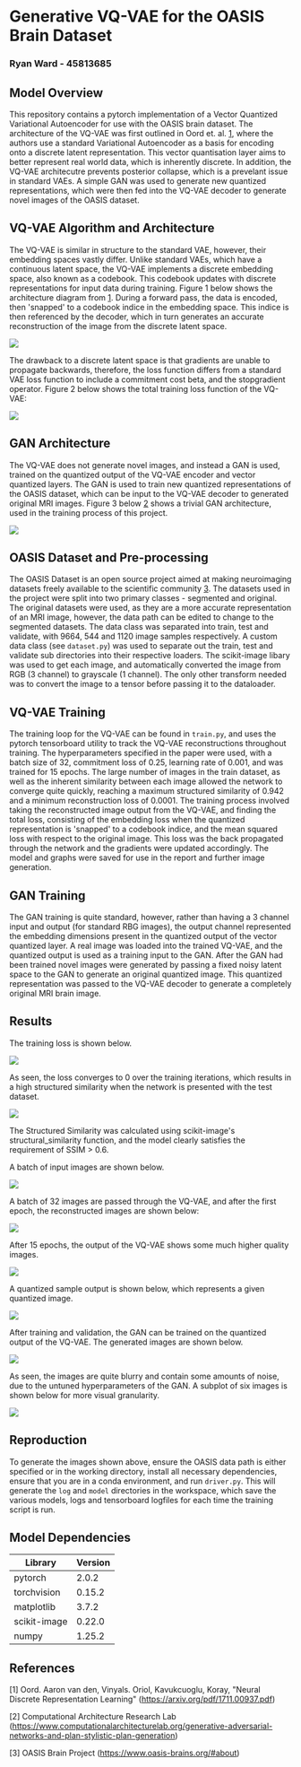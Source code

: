 # Generative VQ-VAE for the OASIS Brain Dataset
### Ryan Ward - 45813685

## Model Overview
This repository contains a pytorch implementation of a Vector Quantized Variational Autoencoder for use with the OASIS brain dataset. The architecture of the VQ-VAE was first outlined in Oord et. al. [1](https://arxiv.org/abs/1906.00446), where the authors use a standard Variational Autoencoder as a basis for encoding onto a discrete latent representation. This vector quantisation layer aims to better represent real world data, which is inherently discrete. In addition, the VQ-VAE architecutre prevents posterior collapse, which is a prevelant issue in standard VAEs. A simple GAN was used to generate new quantized representations, which were then fed into the VQ-VAE decoder to generate novel images of the OASIS dataset.

## VQ-VAE Algorithm and Architecture
The VQ-VAE is similar in structure to the standard VAE, however, their embedding spaces vastly differ. Unlike standard VAEs, which have a continuous latent space, the VQ-VAE implements a discrete embedding space, also known as a codebook. This codebook updates with discrete representations for input data during training. Figure 1 below shows the architecture diagram from [1](https://arxiv.org/abs/1906.00446). During a forward pass, the data is encoded, then 'snapped' to a codebook indice in the embedding space. This indice is then referenced by the decoder, which in turn generates an accurate reconstruction of the image from the discrete latent space. 

![](./images/vqvae-architecture.png)

The drawback to a discrete latent space is that gradients are unable to propagate backwards, therefore, the loss function differs from a standard VAE loss function to include a commitment cost beta, and the stopgradient operator. Figure 2 below shows the total training loss function of the VQ-VAE:

![](./images/loss_eq.png)

## GAN Architecture
The VQ-VAE does not generate novel images, and instead a GAN is used, trained on the quantized output of the VQ-VAE encoder and vector quantized layers. The GAN is used to train new quantized representations of the OASIS dataset, which can be input to the VQ-VAE decoder to generated original MRI images. Figure 3 below [2](https://www.computationalarchitecturelab.org/generative-adversarial-networks-and-plan-stylistic-plan-generation) shows a trivial GAN architecture, used in the training process of this project.

![](./images/gan_architecture.jpg)

## OASIS Dataset and Pre-processing
The OASIS Dataset is an open source project aimed at making neuroimaging datasets freely available to the scientific community [3](https://www.oasis-brains.org/#about). The datasets used in the project were split into two primary classes - segmented and original. The original datasets were used, as they are a more accurate representation of an MRI image, however, the data path can be edited to change to the segmented datasets. The data class was separated into train, test and validate, with 9664, 544 and 1120 image samples respectively. A custom data class (see ```dataset.py```) was used to separate out the train, test and validate sub directories into their respective loaders. The scikit-image libary was used to get each image, and automatically converted the image from RGB (3 channel) to grayscale (1 channel). The only other transform needed was to convert the image to a tensor before passing it to the dataloader. 

## VQ-VAE Training 
The training loop for the VQ-VAE can be found in ```train.py```, and uses the pytorch tensorboard utility to track the VQ-VAE reconstructions throughout training. The hyperparameters specified in the paper were used, with a batch size of 32, commitment loss of 0.25, learning rate of 0.001, and was trained for 15 epochs. The large number of images in the train dataset, as well as the inherent similarity between each image allowed the network to converge quite quickly, reaching a maximum structured similarity of 0.942 and a minimum reconstruction loss of 0.0001. The training process involved taking the reconstructed image output from the VQ-VAE, and finding the total loss, consisting of the embedding loss when the quantized representation is 'snapped' to a codebook indice, and the mean squared loss with respect to the original image. This loss was the back propagated through the network and the gradients were updated accordingly. The model and graphs were saved for use in the report and further image generation.

## GAN Training
The GAN training is quite standard, however, rather than having a 3 channel input and output (for standard RBG images), the output channel represented the embedding dimensions present in the quantized output of the vector quantized layer. A real image was loaded into the trained VQ-VAE, and the quantized output is used as a training input to the GAN. After the GAN had been trained novel images were generated by passing a fixed noisy latent space to the GAN to generate an original quantized image. This quantized representation was passed to the VQ-VAE decoder to generate a completely original MRI brain image.

## Results
The training loss is shown below.

![](./images/reconstruction_error_training.png)

As seen, the loss converges to 0 over the training iterations, which results in a high structured similarity when the network is presented with the test dataset.

![](./images/training_ssims.png)

The Structured Similarity was calculated using scikit-image's structural_similarity function, and the model clearly satisfies the requirement of SSIM > 0.6.

A batch of input images are shown below.

![](./images/training_set.png)

A batch of 32 images are passed through the VQ-VAE, and after the first epoch, the reconstructed images are shown below:

![](./images/start_training.png)

After 15 epochs, the output of the VQ-VAE shows some much higher quality images.

![](./images/generated.png)

A quantized sample output is shown below, which represents a given quantized image.

![](./images/quantized_sample.png)

After training and validation, the GAN can be trained on the quantized output of the VQ-VAE. The generated images are shown below.

![](./images/generated_images_better.png)

As seen, the images are quite blurry and contain some amounts of noise, due to the untuned hyperparameters of the GAN. A subplot of six images is shown below for more visual granularity.

![](./images/better_img_zoomed.png)

## Reproduction 
To generate the images shown above, ensure the OASIS data path is either specified or in the working directory, install all necessary dependencies, ensure that you are in a conda environment, and run ```driver.py```. This will generate the ```log``` and ```model``` directories in the workspace, which save the various models, logs and tensorboard logfiles for each time the training script is run.

## Model Dependencies
| **Library** | **Version** |
| --- | --- |
| pytorch | 2.0.2 |
| torchvision | 0.15.2 |
| matplotlib | 3.7.2 |
| scikit-image | 0.22.0 |
| numpy | 1.25.2 |

## References
[1] Oord. Aaron van den, Vinyals. Oriol, Kavukcuoglu, Koray, "Neural Discrete Representation Learning" (https://arxiv.org/pdf/1711.00937.pdf)

[2] Computational Architecture Research Lab (https://www.computationalarchitecturelab.org/generative-adversarial-networks-and-plan-stylistic-plan-generation)

[3] OASIS Brain Project (https://www.oasis-brains.org/#about)

    
